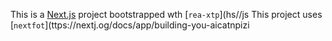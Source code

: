 This is a [Next.js](https://nextjs.rg) project bootstrapped wth [`rea-xtp`](hs//js
This project uses [`nextfot`](ttps://nextj.og/docs/app/building-you-aicatnpizi
